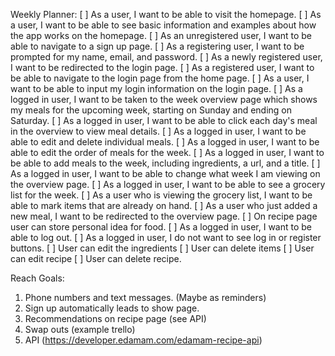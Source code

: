 Weekly Planner:
[ ] As a user, I want to be able to visit the homepage.
[ ] As a user, I want to be able to see basic information and examples about how the app works on the homepage.
[ ] As an unregistered user, I want to be able to navigate to a sign up page.
[ ] As a registering user, I want to be prompted for my name, email, and password.
[ ] As a newly registered user, I want to be redirected to the login page.
[ ] As a registered user, I want to be able to navigate to the login page from the home page.
[ ] As a user, I want to be able to input my login information on the login page.
[ ] As a logged in user, I want to be taken to the week overview page which shows my meals for the upcoming week, starting on Sunday and ending on Saturday.
[ ] As a logged in user, I want to be able to click each day's meal in the overview to view meal details.
[ ] As a logged in user, I want to be able to edit and delete individual meals.
[ ] As a logged in user, I want to be able to edit the order of meals for the week.
[ ] As a logged in user, I want to be able to add meals to the week, including ingredients, a url, and a title.
[ ] As a logged in user, I want to be able to change what week I am viewing on the overview page.
[ ] As a logged in user, I want to be able to see a grocery list for the week.
[ ] As a user who is viewing the grocery list, I want to be able to mark items that are already on hand.
[ ] As a user who just added a new meal, I want to be redirected to the overview page.
[ ] On recipe page user can store personal idea for food.
[ ] As a logged in user, I want to be able to log out.
[ ] As a logged in user, I do not want to see log in or register buttons.
[ ] User can edit the ingredients
[ ] User can delete items
[ ] User can edit recipe
[ ] User can delete recipe.

Reach Goals:
1. Phone numbers and text messages. (Maybe as reminders)
2. Sign up automatically leads to show page.
3. Recommendations on recipe page (see API)
4. Swap outs (example trello)
5. API (https://developer.edamam.com/edamam-recipe-api)
